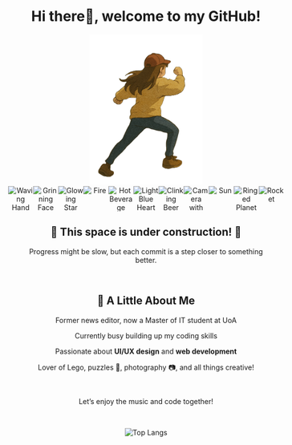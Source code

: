 <div align="center">
 
# Hi there👋, welcome to my GitHub!
<img src="https://github.com/lesley-gao/lesley-gao/blob/main/GO.png" alt="myself" height="300px">

<!-- Emojis -->
<div style="display: flex; justify-content: center; align-items: center;">
   <img src="https://raw.githubusercontent.com/Tarikul-Islam-Anik/Animated-Fluent-Emojis/master/Emojis/Hand%20gestures/Waving%20Hand.png" alt="Waving Hand" width="50" height="50" />
   <img src="https://raw.githubusercontent.com/Tarikul-Islam-Anik/Animated-Fluent-Emojis/master/Emojis/Smilies/Grinning%20Face.png" alt="Grinning Face" width="50" height="50" />
   <img src="https://raw.githubusercontent.com/Tarikul-Islam-Anik/Animated-Fluent-Emojis/master/Emojis/Travel%20and%20places/Glowing%20Star.png" alt="Glowing Star" width="50" height="50" />
   <img src="https://raw.githubusercontent.com/Tarikul-Islam-Anik/Animated-Fluent-Emojis/master/Emojis/Travel%20and%20places/Fire.png" alt="Fire" width="50" height="50" />
   <img src="https://raw.githubusercontent.com/Tarikul-Islam-Anik/Animated-Fluent-Emojis/master/Emojis/Food/Hot%20Beverage.png" alt="Hot Beverage" width="50" height="50" />
   <img src="https://raw.githubusercontent.com/Tarikul-Islam-Anik/Animated-Fluent-Emojis/master/Emojis/Smilies/Light%20Blue%20Heart.png" alt="Light Blue Heart" width="50" height="50" />
   <img src="https://raw.githubusercontent.com/Tarikul-Islam-Anik/Animated-Fluent-Emojis/master/Emojis/Food/Clinking%20Beer%20Mugs.png" alt="Clinking Beer Mugs" width="50" height="50" />
   <img src="https://raw.githubusercontent.com/Tarikul-Islam-Anik/Animated-Fluent-Emojis/master/Emojis/Objects/Camera%20with%20Flash.png" alt="Camera with Flash" width="50" height="50" />
   <img src="https://raw.githubusercontent.com/Tarikul-Islam-Anik/Animated-Fluent-Emojis/master/Emojis/Travel%20and%20places/Sun.png" alt="Sun" width="50" height="50" />  
   <img src="https://raw.githubusercontent.com/Tarikul-Islam-Anik/Animated-Fluent-Emojis/master/Emojis/Travel%20and%20places/Ringed%20Planet.png" alt="Ringed Planet" width="50" height="50" />
   <img src="https://raw.githubusercontent.com/Tarikul-Islam-Anik/Animated-Fluent-Emojis/master/Emojis/Travel%20and%20places/Rocket.png" alt="Rocket" width="50" height="50" />
</div>

## :construction: **This space is under construction!** :construction: 

Progress might be slow, but each commit is a step closer to something better.

<br>




 <h2>🌻 A Little About Me</h2> 
 
Former news editor, now a Master of IT student at UoA

Currently busy building up my coding skills

Passionate about **UI/UX design** and **web development**

Lover of Lego, puzzles 🧩, photography 📷, and all things creative!
 
<br>

Let’s enjoy the music and code together!

<img src="https://media1.giphy.com/media/v1.Y2lkPTc5MGI3NjExY2VpOTg0a2wzaGp0dGdtdjAxcno2ZTdzdmg5ejkxYmN6endjNjJvaSZlcD12MV9pbnRlcm5hbF9naWZfYnlfaWQmY3Q9Zw/5tiNlHkA1WdUh3jRDW/giphy.webp" alt="" height="300px">
 
![Top Langs](https://github-readme-stats.vercel.app/api/top-langs/?username=lesley-gao&layout=compact&cache_seconds=86400)

<!-- ![Visitor Count](https://profile-counter.glitch.me/{lesley-gao}/count.svg) -->

</div>

<!--

Use later~~~ 
[![GitHub Streak](https://streak-stats.demolab.com/?user=lesley-gao&theme=shadow_blue)](https://git.io/streak-stats)

![GitHub stats](https://github-readme-stats.vercel.app/api?username=lesley-gao\&rank_icon=github&theme=shadow_blue)

**lesley-gao/lesley-gao** is a ✨ _special_ ✨ repository because its `README.md` (this file) appears on your GitHub profile.

Here are some ideas to get you started:

- 🔭 I’m currently working on ...
- 🌱 I’m currently learning ...
- 👯 I’m looking to collaborate on ...
- 🤔 I’m looking for help with ...
- 💬 Ask me about ...
- 📫 How to reach me: ...
- 😄 Pronouns: ...
- ⚡ Fun fact: ...
-->
